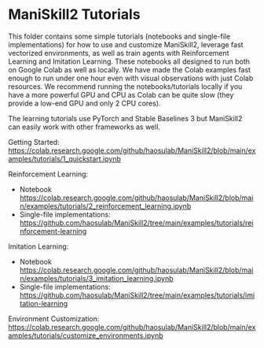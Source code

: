 # ManiSkill2 Tutorials

This folder contains some simple tutorials (notebooks and single-file implementations) for how to use and customize ManiSkill2, leverage fast vectorized environments, as well as train agents with Reinforcement Learning and Imitation Learning. These notebooks all designed to run both on Google Colab as well as locally. We have made the Colab examples fast enough to run under one hour even with visual observations with just Colab resources. We recommend running the notebooks/tutorials locally if you have a more powerful GPU and CPU as Colab can be quite slow (they provide a low-end GPU and only 2 CPU cores).

The learning tutorials use PyTorch and Stable Baselines 3 but ManiSkill2 can easily work with other frameworks as well. 

Getting Started: https://colab.research.google.com/github/haosulab/ManiSkill2/blob/main/examples/tutorials/1_quickstart.ipynb

Reinforcement Learning:
 - Notebook https://colab.research.google.com/github/haosulab/ManiSkill2/blob/main/examples/tutorials/2_reinforcement_learning.ipynb
 - Single-file implementations: https://github.com/haosulab/ManiSkill2/tree/main/examples/tutorials/reinforcement-learning

Imitation Learning: 
 - Notebook https://colab.research.google.com/github/haosulab/ManiSkill2/blob/main/examples/tutorials/3_imitation_learning.ipynb
 - Single-file implementations: https://github.com/haosulab/ManiSkill2/tree/main/examples/tutorials/imitation-learning

Environment Customization: https://colab.research.google.com/github/haosulab/ManiSkill2/blob/main/examples/tutorials/customize_environments.ipynb